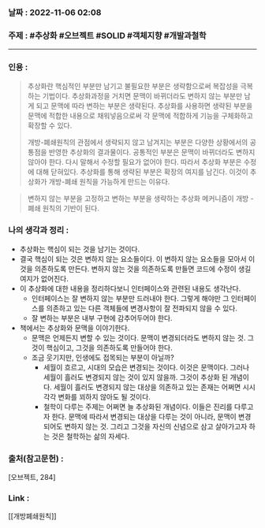 ### 날짜 : 2022-11-06 02:08
### 주제 : #추상화 #오브젝트  #SOLID #객체지향 #개발과철학

---- 

### 인용 : 
>  추상화란 핵심적인 부분만 남기고 불필요한 부분은 생략함으로써 복잡성을 극복하는 기법이다. 추상화과정을 거치면 문맥이 바뀌더라도 변하지 않는 부분만 남게 되고 문맥에 따라 변하는 부분은 생략된다. 추상화를 사용하면 생략된 부분을 문맥에 적합한 내용으로 채워넣음으로써 각 문맥에 적합하게 기능을 구체화하고 확장할 수 있다. 
>  
>  개방-폐쇄원칙의 관점에서 생략되지 않고 남겨지는 부분은 다양한 상황에서의 공통점을 반영한 추상화의 결과물이다. 공통적인 부분은 문맥이 바뀌더라도 변하지 않아야 한다. 다시 말해서 수정할 필요가 없어야 한다. 따라서 추상화 부분은 수정에 대해 닫혀있다. 추상화를 통해 생략된 부분은 확장의 여지를 남긴다. 이것이 추상화가 개방-폐쇄 원칙을 가능하게 만드는 이유다. 

> 변하지 않는 부분을 고정하고 변하는 부분을 생략하는 추상화 메커니즘이 개방 - 폐쇄 원칙의 기반이 된다. 


### 나의 생각과 정리 : 
- 추상화는 핵심이 되는 것을 남기는 것이다. 
- 결국 핵심이 되는 것은 변하지 않는 요소들이다. 이 변하지 않는 요소들을 모아서 이것을 의존하도록 만든다. 변하지 않는 것을 의존하도록 만들면 코드에 수정이 생길 여지가 없어진다. 
- 이 추상화에 대한 내용을 정리하다보니 인터페이스와 관련된 내용도 생각난다. 
	- 인터페이스는 잘 변하지 않는 부분만 드러내야 한다. 그렇게 해야만 그 인터페이스를 의존하고 있는 다른 객체들에 변경사항이 잘 전파되지 않을 수 있다. 
	- 잘 변하는 부분은 내부 구현에 감추어두어야 한다. 
- 책에서는 추상화와 문맥을 이야기한다. 
	- 문맥은 언제든지 변할 수 있는 것이다. 문맥이 변경되더라도 변하지 않는 것. 그것이 핵심이고, 그것을 의존하도록 만들어야 한다. 
	- 조금 웃기지만, 인생에도 접목되는 부분이 아닐까? 
		- 세월이 흐르고, 시대의 모습은 변경되는 것이다. 이것은 문맥이다. 그러나 세월이 흘러도 변경되지 않는 것이 있지 않을까. 그것이 추상화 된 개념이다.  세월이 흘러도 변경되지 않는 대상을 의존하고 있는 존재는 어쩌면 시시각각 변화를 꾀하지 않아도 될 것이다. 
		- 철학이 다루는 주제는 어쩌면 늘 추상화된 개념이다. 이들은 진리를 다루고자 한다. 문맥에 따라서 변경되는 대상을 다루는 것이 아니라, 문맥이 변경되어도 변하지 않는 것. 그리고 그것을 자신의 신념으로 삼고 살아가고자 하는 것은 철학하는 삶의 자세다. 



### 출처(참고문헌) : 
[오브젝트, 284]

### Link : 
[[개방폐쇄원칙]]